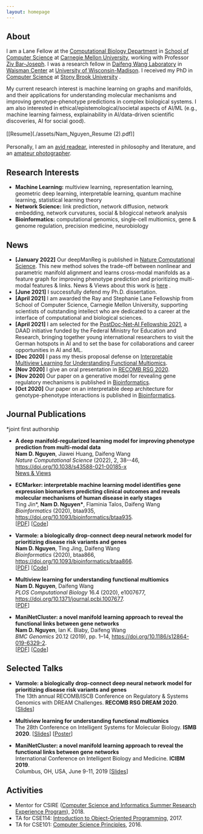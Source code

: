 ```yaml
---
layout: homepage
---
```

## About

I am a Lane Fellow at the [Computational Biology Department](https://cbd.cmu.edu/) in [School of Computer Science](https://www.cs.cmu.edu/) at [Carnegie Mellon University](https://www.cmu.edu/), working with Professor [Ziv Bar-Joseph](https://www.cs.cmu.edu/~zivbj/). I was a research fellow in [Daifeng Wang Laboratory](https://daifengwanglab.org/) in [Waisman Center](https://www.waisman.wisc.edu/) at [University of Wisconsin-Madison](http://www.wisc.edu/). I received my PhD in  [Computer Science](https://cs.stonybrook.edu/) at [Stony Brook University](https://stonybrook.edu/) .

My current research interest is machine learning on graphs and manifolds, and their applications for understanding molecular mechanisms and improving genotype-phenotype predictions in complex biological systems. I am also interested in ethical/epistemological/societal aspects of AI/ML (e.g., machine learning fairness, explainability in AI/data-driven scientific discoveries, AI for social good).
<br><br>
[[Resume](./assets/Nam_Nguyen_Resume (2).pdf)]
<br><br>
Personally, I am an [avid readear](https://www.goodreads.com/user/show/19504526-tran-ki-nam), interested in philosophy and literature, and an [amateur photographer](https://500px.com/p/tkn?view=photos).

## Research Interests

- **Machine Learning:** multiview learning, representation learning, geometric deep learning, interpretable learning, quantum machine learning, statistical learning theory
- **Network Science:** link prediction, network diffusion, network embedding, network curvatures, social & bilogiccal network analysis
- **Bioinformatics:** computational genomics, single-cell multiomics, gene & genome regulation, precision medicine, neurobiology

## News

- **[January 2022]** Our deepManReg is published in  [Nature Computational Science](https://www.nature.com/articles/s43588-021-00185-x). This new method solves the trade-off between nonlinear and parametric manifold alignment and learns cross-modal manifolds as a feature graph for improving phenotype prediction and prioritizing multi-modal features & links. News & Views about this work is [here](https://doi.org/10.1038/s43588-021-00186-w) .
- **[June 2021]** I successfully defend my Ph.D. dissertation.
- **[April 2021]** I am awarded the Ray and Stephanie Lane Fellowship from School of Computer Science, Carnegie Mellon University, supporting scientists of outstanding intellect who are dedicated to a career at the interface of computational and biological sciences.
- **[April 2021]** I am selected for the [PostDoc-Net-AI Fellowship 2021](https://www.daad.de/en/the-daad/postdocnet/fellows/fellows/), a DAAD initiative funded by the Federal Ministry for Education and Research, bringing together young international researchers to visit the German hotspots in AI and to set the base for collaborations and career opportunities in AI and ML.
- **[Dec 2020]** I pass my thesis proposal defense on [Interpretable Multiview Learning for Understanding Functional Multiomics](./assets/proposal.pdf).
- **[Nov 2020]** I give an oral presentation in [RECOMB RSG 2020](https://www.iscb.org/recomb-regsysgen2020).
- **[Nov 2020]** Our paper on a generative model for revealing gene regulatory mechanisms is published in [Bioinformatics](https://academic.oup.com/bioinformatics).
- **[Oct 2020]** Our paper on an interpretable deep architecture for genotype-phenotype interactions is published in [Bioinformatics](https://academic.oup.com/bioinformatics).

## Journal Publications

\*joint first authorship
<br>

- **A deep manifold-regularized learning model for improving phenotype prediction from multi-modal data**
  <br>
  **Nam D. Nguyen**, Jiawei Huang, Daifeng Wang
  <br>
  *Nature Computational Science* (2022), 2, 38--46, https://doi.org/10.1038/s43588-021-00185-x
  <br>
  [News & Views](https://doi.org/10.1038/s43588-021-00186-w)

- **ECMarker: interpretable machine learning model identifies gene expression biomarkers predicting clinical outcomes and reveals molecular mechanisms of human disease in early stages**
  <br>
  Ting Jin\*, **Nam D. Nguyen\***, Flaminia Talos, Daifeng Wang
  <br>
  *Bioinformatics* (2020), btaa935, https://doi.org/10.1093/bioinformatics/btaa935.
  <br>
  [[PDF](./assets/btaa935.pdf)] [[Code](https://github.com/daifengwanglab/ECMarker)]

- **Varmole: a biologically drop-connect deep neural network model for prioritizing disease risk variants and genes**
  <br>
  **Nam D. Nguyen**, Ting Jing, Daifeng Wang
  <br>
  *Bioinformatics* (2020), btaa866, https://doi.org/10.1093/bioinformatics/btaa866.
  <br>
  [[PDF](./assets/btaa866.pdf)] [[Code](https://github.com/daifengwanglab/Varmole)]

- **Multiview learning for understanding functional multiomics**
  <br>
  **Nam D. Nguyen**, Daifeng Wang
  <br>
  *PLOS Computational Biology* 16.4 (2020), e1007677, https://doi.org/10.1371/journal.pcbi.1007677.
  <br>
  [[PDF](./assets/multiview.pdf)]
  
- **ManiNetCluster: a novel manifold learning approach to reveal the functional links between gene networks**
  <br>
  **Nam D. Nguyen**, Ian K. Blaby, Daifeng Wang
  <br>
  *BMC Genomics* 20.12 (2019), pp. 1–14, https://doi.org/10.1186/s12864-019-6329-2.
  <br>
  [[PDF](./assets/ManiNetCluster.pdf)] [[Code](https://github.com/namtk/ManiNetCluster)]


## Selected Talks

- **Varmole: a biologically drop-connect deep neural network model for prioritizing disease risk variants and genes**
  <br>
  The 13th annual RECOMB/ISCB Conference on Regulatory & Systems Genomics with DREAM Challenges. **RECOMB RSG DREAM 2020**.
 [[Slides](./assets/RSG2020.pdf)]

- **Multiview learning for understanding functional multiomics**
  <br>
  The 28th Conference on Intelligent Systems for Molecular Biology. **ISMB 2020**.
  [[Slides](https://f1000research.com/slides/9-911)] [[Poster](https://f1000research.com/posters/9-910)]

- **ManiNetCluster: a novel manifold learning approach to reveal the functional links between gene networks**
  <br>
  International Conference on Intelligent Biology and Medicine. **ICIBM 2019**.
  <br>
  Columbus, OH, USA, June 9-11, 2019 [[Slides](./assets/ICIBM2019.pdf)]

## Activities

- Mentor for CSIRE ([Computer Science and Informatics Summer Research Experience Program](https://bmi.stonybrookmedicine.edu/csire)), 2018.
- TA for CSE114: [Introduction to Object-Oriented Programming](https://www.cs.stonybrook.edu/students/Undergraduate-Studies/courses/CSE114), 2017.
- TA for CSE101: [Computer Science Principles](https://www.cs.stonybrook.edu/students/Undergraduate-Studies/courses/CSE101), 2016.

